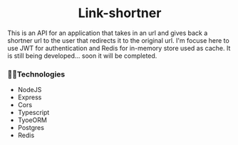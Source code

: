 <h1 align="center"> Link-shortner</h1>

This is an API for an application that takes in an url and gives back a shortner url to the user that redirects it to the original url.
I'm focuse here to use JWT for authentication and Redis for in-memory store used as cache.
It is still being developed... soon it will be completed.

### 🔹🔹Technologies
- NodeJS
- Express
- Cors
- Typescript
- TyoeORM
- Postgres
- Redis
